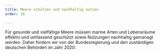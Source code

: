 ```yaml
---
title: Meere schützen und nachhaltig nutzen
order: 10

---
```


Für gesunde und vielfältige Meere müssen marine Arten und Lebensräume effektiv und umfassend geschützt sowie Nutzungen nachhaltig gemanagt werden. Daher fordern wir von der Bundesregierung und den zuständigen deutschen Behörden im Jahr 2020:

